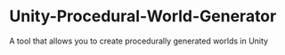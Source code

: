 # Unity-Procedural-World-Generator
A tool that allows you to create procedurally generated worlds in Unity
